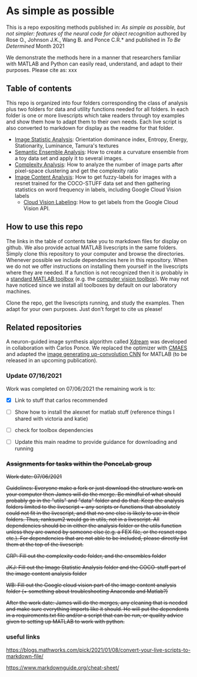 # As simple as possible
This is a repo expositing methods published in: _As simple as possible, but not simpler: features of the neural code for object recognition_ authored by  Rose O., Johnson J.K., Wang B. and Ponce C.R.* and published in _To Be Determined_  Month 2021

We demonstrate the methods here in a manner that researchers familiar with MATLAB and Python can easily read, understand, and adapt to their purposes. Please cite as:
xxx

## Table of contents
This repo is organized into four folders corresponding the class of analysis plus two folders for data and utility functions needed for all folders. In each folder is one or more livescripts which take readers through toy examples and show them how to adapt them to their own needs. Each live script is also converted to markdown for display as the readme for that folder. 

- [Image Statistic Analysis](https://github.com/PonceLab/as-simple-as-possible/tree/main/Image_Statistic_Analysis/README.md): Orientation dominance index, Entropy, Energy, Stationarity, Luminance, Tamura's textures
- [Semantic Ensemble Analysis](https://github.com/PonceLab/as-simple-as-possible/tree/main/Semantic_Ensemble_Analysis/README.md): How to create a curvature ensemble from a toy data set and apply it to several images.
- [Complexity Analysis](https://github.com/PonceLab/as-simple-as-possible/tree/main/Complexity_Analysis/README.md): How to analyze the number of image parts after pixel-space clustering and get the complexity ratio
- [Image Content Analysis](https://github.com/PonceLab/as-simple-as-possible/tree/main/Image_Content_Analysis/README.md): How to get fuzzy-labels for images with a resnet trained for the COCO-STUFF data set and then gathering statistics on word frequency in labels, including Google Cloud Vision labels
	- [Cloud Vision Labeling](https://github.com/PonceLab/as-simple-as-possible/tree/main/Image_Content_Analysis/labeling_with_Google_Cloud_Vision.md): How to get labels from the Google Cloud Vision API. 

## How to use this repo

The links in the table of contents take you to markdown files for display on github. We also provide actual MATLAB livescripts in the same folders. Simply clone this repository to your computer and browse the directories. Whenever possible we include dependencies here in this repository. When we do not we offer instructions on installing them yourself in the livescripts where they are needed. If a function is not recognized then it is probably in a [standard MATLAB toolbox](https://www.mathworks.com/help/matlab/index.html) (e.g. the [computer vision toolbox](https://www.mathworks.com/products/computer-vision.html)). We may not have noticed since we install all toolboxes by default on our laboratory machines. 

Clone the repo, get the livescripts running, and study the examples. Then adapt for your own purposes. Just don't forget to cite us please!

## Related repositories

A neuron-guided image synthesis algorithm called [Xdream](https://github.com/willwx/XDream) was developed in collaboration with Carlos Ponce. We replaced the optimizer with [CMAES](https://github.com/Animadversio/CMAES_optimizer_matlab) and adapted the [image generating up-convolution CNN](https://github.com/Evolving-AI-Lab/synthesizing) for MATLAB (to be released in an upcoming publication). 



### Update 07/16/2021
Work was completed on 07/06/2021 the remaining work is to:
- [x] Link to stuff that carlos recommended
- [ ] Show how to install the alexnet for matlab stuff (reference things I shared with victoria and katie) 
- [ ] check for toolbox dependencies
- [ ] Update this main readme to provide guidance for downloading and running


### ~~Assignments for tasks within the PonceLab group~~
~~Work date: 07/06/2021~~

~~Guidelines: Everyone make a fork or just download the structure work on your computer then James will do the merge. Be mindful of what should probably go in the "utils" and "data" folder and do that. Keep the analysis folders limited to the livescript + any scripts or functions that absolutely could not fit in the livescript, and that no one else is likely to use in their folders. Thus, ranksum2 would go in utils, not in a livescript. All dependencies should be in either the analysis folder or the utils function unless they are owned by someone else (e.g. a FEX file, or the resnet repo etc.). For dependencies that are not able to be included, please directly list them at the top of the livescript.~~

~~CRP: 
Fill out the complexity code folder, and the ensembles folder~~

~~JKJ:
Fill out the Image Statistic Analysis folder and the COCO-stuff part of the image content analysis folder~~

~~WB:
Fill out the Google cloud vision part of the image content analysis folder (+ something about troubleshooting Anaconda and Matlab?)~~

~~After the work date:
James will do the merges, any cleaning that is needed and make sure everything imports like it should. He will put the dependents in a requirements.txt file and/or a script that can be run, or quality advice given to setting up MATLAB to work with python.~~

### useful links

https://blogs.mathworks.com/pick/2021/01/08/convert-your-live-scripts-to-markdown-file/

https://www.markdownguide.org/cheat-sheet/
